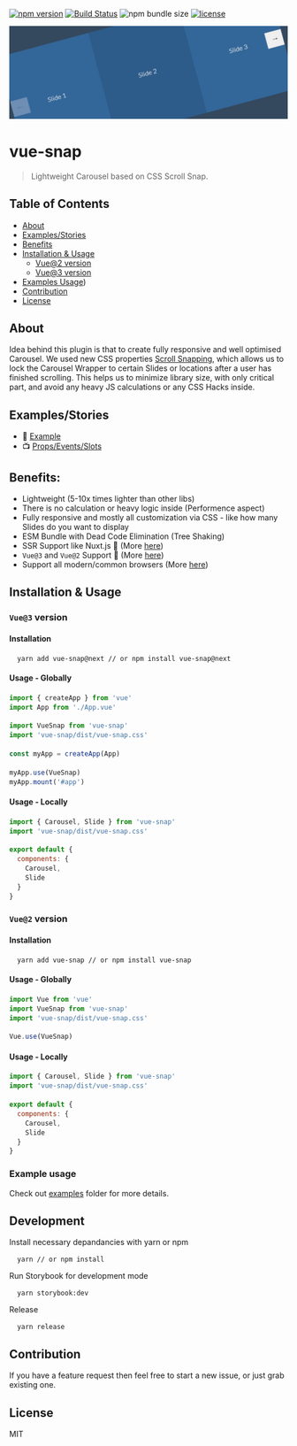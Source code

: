 [![npm version](https://badge.fury.io/js/vue-snap.svg)](https://badge.fury.io/js/vue-snap)
[![Build Status](https://travis-ci.org/bartdominiak/vue-snap.svg?branch=master)](https://travis-ci.org/bartdominiak/vue-snap)
![npm bundle size](https://img.shields.io/bundlephobia/minzip/vue-snap)
[![license](https://img.shields.io/github/license/mashape/apistatus.svg)](https://github.com/bartdominiak/vue-snap/blob/master/LICENSE.md)

<div align="left">
  <img width="750" heigth="250" src="/static/logo-snap.jpg" alt="vue-snap logo">
</div>

# vue-snap
> Lightweight Carousel based on CSS Scroll Snap.

## Table of Contents
- [About](#about)
- [Examples/Stories](#examplesstories)
- [Benefits](#benefits)
- [Installation & Usage](#installation--usage)
  - [Vue@2 version](#vue2-version)
  - [Vue@3 version](#vue3-version)
- [Examples Usage](#examples))
- [Contribution](#contribution)
- [License](#license)

## About
Idea behind this plugin is that to create fully responsive and well optimised Carousel.
We used new CSS properties [Scroll Snapping](https://developers.google.com/web/updates/2018/07/css-scroll-snap), which allows us to lock the Carousel Wrapper to certain Slides or locations after a user has finished scrolling. This helps us to minimize library size, with only critical part, and avoid any heavy JS calculations or any CSS Hacks inside.

## Examples/Stories
- 📕 [Example](https://vue-snap.vercel.app)
- 📺 [Props/Events/Slots](https://vue-snap.vercel.app/?path=/docs/carousel--default)

## Benefits:
- Lightweight (5-10x times lighter than other libs)
- There is no calculation or heavy logic inside (Performence aspect)
- Fully responsive and mostly all customization via CSS - like how many Slides do you want to display
- ESM Bundle with Dead Code Elimination (Tree Shaking)
- SSR Support like Nuxt.js 🎉  (More [here](https://github.com/bartdominiak/vue-snap/tree/master/examples))
- `Vue@3` and `Vue@2` Support 🎉  (More [here](#installation--usage))
- Support all modern/common browsers (More [here](https://caniuse.com/css-snappoints))

## Installation & Usage
### `Vue@3` version
#### Installation

```terminal
  yarn add vue-snap@next // or npm install vue-snap@next
```

#### Usage - Globally

```js
import { createApp } from 'vue'
import App from './App.vue'

import VueSnap from 'vue-snap'
import 'vue-snap/dist/vue-snap.css'

const myApp = createApp(App)

myApp.use(VueSnap)
myApp.mount('#app')
```

#### Usage - Locally

```js
import { Carousel, Slide } from 'vue-snap'
import 'vue-snap/dist/vue-snap.css'

export default {
  components: {
    Carousel,
    Slide
  }
}
```

### `Vue@2` version
#### Installation

```terminal
  yarn add vue-snap // or npm install vue-snap
```

#### Usage - Globally

```js
import Vue from 'vue'
import VueSnap from 'vue-snap'
import 'vue-snap/dist/vue-snap.css'

Vue.use(VueSnap)
```

#### Usage - Locally

```js
import { Carousel, Slide } from 'vue-snap'
import 'vue-snap/dist/vue-snap.css'

export default {
  components: {
    Carousel,
    Slide
  }
}
```

### Example usage
Check out [examples](https://github.com/bartdominiak/vue-snap/tree/master/examples) folder for more details.

## Development

Install necessary depandancies with yarn or npm
```
  yarn // or npm install
```

Run Storybook for development mode
```
  yarn storybook:dev
```

Release
```
  yarn release
```

## Contribution
If you have a feature request then feel free to start a new issue, or just grab existing one.

## License
MIT
